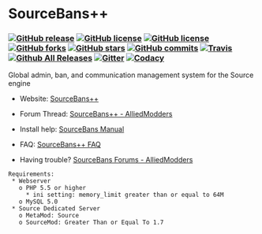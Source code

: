 ﻿SourceBans++ 
============
### [![GitHub release](https://img.shields.io/github/release/Sarabveer/SourceBans-Fork.svg?style=flat-square)](https://github.com/Sarabveer/SourceBans-Fork/releases/tag/1.5.3) [![GitHub license](https://img.shields.io/badge/license-GPLv3-blue.svg?style=flat-square)](https://raw.githubusercontent.com/Sarabveer/SourceBans-Fork/master/SOURCEMOD-LICENSE.txt) [![GitHub license](https://img.shields.io/badge/license-AGPLv3-blue.svg?style=flat-square)](https://raw.githubusercontent.com/Sarabveer/SourceBans-Fork/master/AGPLv3.txt) [![GitHub forks](https://img.shields.io/github/forks/Sarabveer/SourceBans-Fork.svg?style=flat-square)](https://github.com/Sarabveer/SourceBans-Fork/network) [![GitHub stars](https://img.shields.io/github/stars/Sarabveer/SourceBans-Fork.svg?style=flat-square)](https://github.com/Sarabveer/SourceBans-Fork/stargazers) [![GitHub commits](https://img.shields.io/github/commits-since/Sarabveer/SourceBans-Fork/1.5.3.svg?style=flat-square)](https://github.com/Sarabveer/SourceBans-Fork/compare/1.5.3...master) [![Travis](https://img.shields.io/travis/Sarabveer/SourceBans-Fork.svg?style=flat-square)](https://travis-ci.org/Sarabveer/SourceBans-Fork) [![Github All Releases](https://img.shields.io/github/downloads/Sarabveer/SourceBans-Fork/total.svg?style=flat-square)](https://github.com/Sarabveer/SourceBans-Fork/releases) [![Gitter](https://img.shields.io/gitter/room/Sarabveer/SourceBans-Fork.svg?style=flat-square)](https://gitter.im/Sarabveer/SourceBans-Fork) [![Codacy](https://img.shields.io/codacy/a167e0b3727447cea49d441fc6dac5a9.svg?style=flat-square)](https://www.codacy.com/app/sarabveer/SourceBans-Fork)

Global admin, ban, and communication management system for the Source engine

- Website: [SourceBans++](https://sarabveer.github.io/SourceBans-Fork/)

- Forum Thread: [SourceBans++ - AlliedModders](https://forums.alliedmods.net/showthread.php?p=2303384)

- Install help: [SourceBans Manual](http://www.sourcebans.net/manual)

- FAQ: [SourceBans++ FAQ](https://sarabveer.github.io/SourceBans-Fork/faq/)

- Having trouble? [SourceBans Forums - AlliedModders](https://forums.alliedmods.net/forumdisplay.php?f=152)

```
Requirements:
 * Webserver
   o PHP 5.5 or higher
     * ini setting: memory_limit greater than or equal to 64M
   o MySQL 5.0
 * Source Dedicated Server
   o MetaMod: Source
   o SourceMod: Greater Than or Equal To 1.7
```